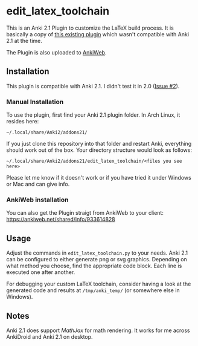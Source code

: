 edit\_latex\_toolchain
======================
This is an Anki 2.1 Plugin to customize the LaTeX build process.
It is basically a copy of [this existing plugin](https://ankiweb.net/shared/info/937148547) which wasn't compatible with Anki 2.1 at the time.

The Plugin is also uploaded to [AnkiWeb](https://ankiweb.net/shared/info/933614828).

Installation
------------
This plugin is compatible with Anki 2.1. I didn't test it in 2.0 ([Issue #2](https://github.com/trimitri/edit_latex_toolchain/issues/2)).

### Manual Installation
To use the plugin, first find your Anki 2.1 plugin folder.
In Arch Linux, it resides here:

    ~/.local/share/Anki2/addons21/

If you just clone this repository into that folder and restart Anki, everything
should work out of the box.
Your directory structure would look as follows:

    ~/.local/share/Anki2/addons21/edit_latex_toolchain/<files you see here>

Please let me know if it doesn't work or if you have tried it under Windows or
Mac and can give info.

### AnkiWeb installation
You can also get the Plugin straigt from AnkiWeb to your client:
https://ankiweb.net/shared/info/933614828

Usage
-----
Adjust the commands in `edit_latex_toolchain.py` to your needs.
Anki 2.1 can be configured to either generate png or svg graphics.
Depending on what method you choose, find the appropriate code block.
Each line is executed one after another.

For debugging your custom LaTeX toolchain, consider having a look at the
generated code and results at `/tmp/anki_temp/` (or somewhere else in Windows).

Notes
-----
Anki 2.1 does support _MathJax_ for math rendering.
It works for me across AnkiDroid and Anki 2.1 on desktop.
